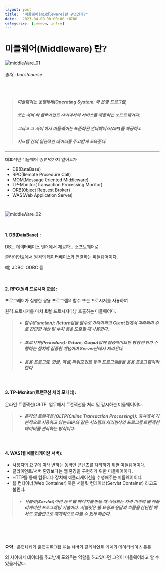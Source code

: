 ```yaml
---
layout: post
title:  "미들웨어(middleware)란 무엇인가?"
date:   2023-04-09 00:00:00 +0700
categories: [common, infra]
---
```


미들웨어(Middleware) 란?
====
![middleWare_01](https://user-images.githubusercontent.com/36956285/230765411-add02cf3-096c-474c-b309-3a293b81f62b.png)

###### 출처 : boostcourse


<br />

>##### 미들웨어는 **운영체제(Operating System)** 와 **운영 프로그램**, 
>
>##### 또는 **서버** 와 **클라이언트** 사이에서의 서비스를 제공하는 소프트웨어다.
>
>##### 그리고 그 **사이** 에서 미들웨어는 표준화된 인터페이스(API)를 제공하고 
>
>##### 시스템 간의 일관적인 데이터를 주고받게 도와준다.

-----



대표적인 미들웨어 종류 몇가지 알아보자

* DB(DataBase)
* RPC(Remote Procedure Call) 
* MOM(Message Oriented Middleware) 
* TP-Monitor(Transaction Processing Monitor)
* ORB(Object Request Broker)
* WAS(Web Application Server) 

<br />

![middleWare_02](https://user-images.githubusercontent.com/36956285/232182063-01e474f8-e689-40e4-8dc3-2b47f4d55f48.png)

<br />

#### 1. DB(DataBase) :
DB는 데이터베이스 벤더에서 제공하는 소프트웨어로 

클라이언트에서 원격의 데이터베이스와 연결하는 미들웨어이다. 

예) JDBC, ODBC 등

<br />

#### 2. RPC(원격 프로시저 호출): 
프로그래머가 실행한 응용 프로그램의 함수 또는 프로시저를 사용하여 

원격 프로시저를 마치 로컬 프로시저마냥 호출하는 미들웨어다. 

>* ##### 함수(Function): Return값을 필수로 가져야하고 Client단에서 처리되며 주로 간단한 계산 및 수치 등을 도출할 때 사용한다.
>
>* ##### 프로시저(Procedure): Return, Output값에 집중하기보단 명령 단위가 수행하는 절차에 집중한 개념이며 Server단에서 처리된다.
>
>* ##### 응용 프로그램: 한글, 엑셀, 파워포인트 등의 프로그램들을 응용 프로그램이라 한다.

<br />

#### 3. TP-Monitor(트랜잭션 처리 모니터): 
온라인 트랜잭션(OLTP) 업무에서 트랜잭션을 처리 및 감시하는 미들웨어이다.

>* ##### 온라인 트랜잭션 (OLTP(Online Transaction Processing)): 회사에서 기본적으로 사용하고 있는 ERP와 같은 시스템의 처리방식의 프로그램 트랜잭션 데이터를 관리하는 방식이다. 

<br />

#### 4. WAS(웹 애플리케이션 서버): 
* 사용자의 요구에 따라 변하는 동적인 콘텐츠를 처리하기 위한 미들웨어이다.
* 클라이언트/서버 환경보다는 웹 환경을 구현하기 위한 미들웨어이다.
* HTTP를 통해 컴퓨터나 장치에 애플리케이션을 수행해주는 미들웨어이다.
* 웹 컨테이너(Web Container) 혹은 서블릿 컨테이너(Servlet Container) 라고도 불린다.

>* ##### 서블릿(Servlet)이란 동적 웹 페이지를 만들 때 사용되는 자바 기반의 웹 애플리케이션 프로그래밍 기술이다. 서블릿은 웹 요청과 응답의 흐름을 간단한 메서드 호출만으로 체계적으로 다룰 수 있게 해준다.

<br /><br /><br />

**요약** : 운영체제와 운영프로그램 또는 서버와 클라이언트 기계와 데이터베이스 등등 

의 사이에서 데이터를 주고받게 도와주는 역할을 하고있다면 그것이 미들웨어라고 할 수 있을거같다.
